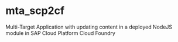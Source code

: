 # mta_scp2cf
Multi-Target Application with updating content in a deployed NodeJS module in SAP Cloud Platform Cloud Foundry
